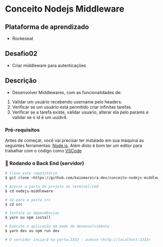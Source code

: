 # Conceito Nodejs Middleware

## Plataforma de aprendizado
* Rockeseat

## Desafio02
* Criar middleware para autenticações

## Descrição
* Desenvolver Middlewares, com as funcionalidades de:
  
1. Validar um usuário recebendo username pelo headers.
2. Verificar se um usuário está permitido criar infinitas tarefas.
3. Verificar se a tarefa existe, validar usuario, alterar ela pelo params e validar se o id é um uuidv4.

### Pré-requisitos

Antes de começar, você vai precisar ter instalado em sua máquina as seguintes ferramentas:
[Node.js](https://nodejs.org/en/). 
Além disto é bom ter um editor para trabalhar com o código como [VSCode](https://code.visualstudio.com/)

### 🎲 Rodando o Back End (servidor)

```bash
# Clone este repositório
$ git clone <https://github.com/kaiomoreira-dev/conceito-nodejs-middlewares.git>

# Acesse a pasta do projeto no terminal/cmd
$ cd nodejs-middleware

# Vá para a pasta src
$ cd src

# Instale as dependências
$ yarn ou npm install

# Execute a aplicação em modo de desenvolvimento
$ yarn dev ou npm run dev

# O servidor inciará na porta:3333 - acesse <http://localhost:3333>
```





